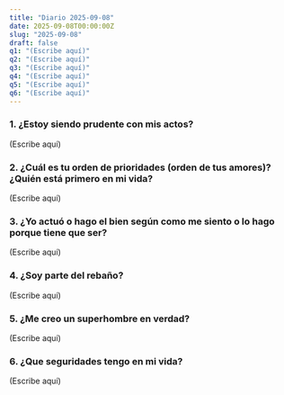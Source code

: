 ```yaml
---
title: "Diario 2025-09-08"
date: 2025-09-08T00:00:00Z
slug: "2025-09-08"
draft: false
q1: "(Escribe aquí)"
q2: "(Escribe aquí)"
q3: "(Escribe aquí)"
q4: "(Escribe aquí)"
q5: "(Escribe aquí)"
q6: "(Escribe aquí)"
---
```


### 1. ¿Estoy siendo prudente con mis actos?
(Escribe aquí)

### 2. ¿Cuál es tu orden de prioridades (orden de tus amores)? ¿Quién está primero en mi vida?
(Escribe aquí)

### 3. ¿Yo actuó o hago el bien según como me siento o lo hago porque tiene que ser?
(Escribe aquí)

### 4. ¿Soy parte del rebaño?
(Escribe aquí)

### 5. ¿Me creo un superhombre en verdad?
(Escribe aquí)

### 6. ¿Que seguridades tengo en mi vida?
(Escribe aquí)